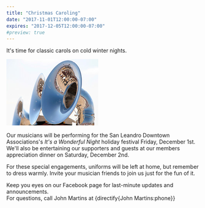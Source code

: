 ```yaml
---
title: "Christmas Caroling"
date: "2017-11-01T12:00:00-07:00"
expires: "2017-12-05T12:00:00-07:00"
#preview: true
---
```


It's time for classic carols on cold winter nights.

![Marching Instruments](1576839129_d62a4743be_m.jpg "More photos by peasap at http://www.flickr.com/photos/peasap/")

Our musicians will be performing for the San Leandro Downtown Associations's _It's a Wonderful Night_ holiday festival Friday, December 1st. We'll also be entertaining our supporters and guests at our members appreciation dinner on Saturday, December 2nd.

For these special engagements, uniforms will be left at home, but remember to dress warmly. Invite your musician friends to join us just for the fun of it.

Keep you eyes on our Facebook page for last-minute updates and announcements.<br>
For questions, call John Martins at {directify{John Martins:phone}}
